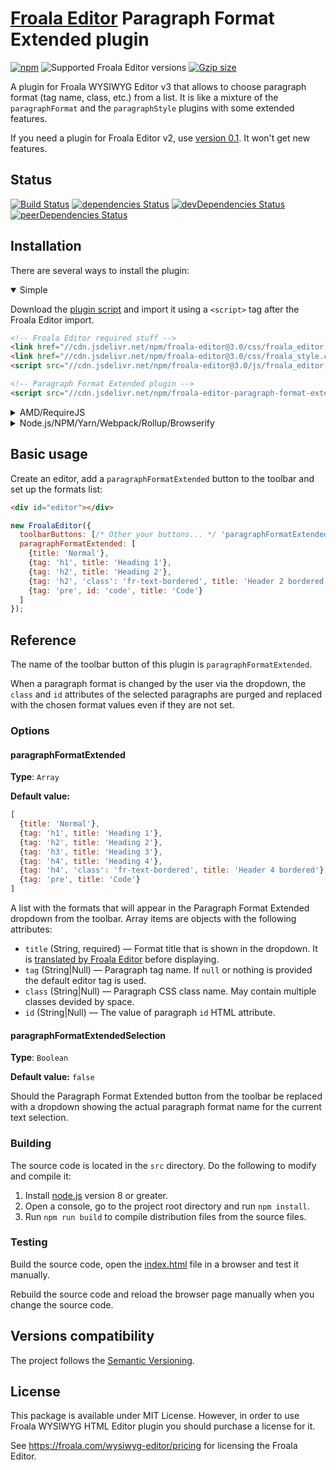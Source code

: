 # [Froala Editor](http://github.com/froala/wysiwyg-editor/) Paragraph Format Extended plugin

[![npm](https://img.shields.io/npm/v/froala-editor-paragraph-format-extended-plugin.svg)](https://www.npmjs.com/package/froala-editor-paragraph-format-extended-plugin)
![Supported Froala Editor versions](https://img.shields.io/badge/Froala_Editor-v3-brightgreen.svg)
[![Gzip size](https://badgen.net/bundlephobia/minzip/froala-editor-paragraph-format-extended-plugin?color=green)](https://bundlephobia.com/result?p=froala-editor-paragraph-format-extended-plugin)

A plugin for Froala WYSIWYG Editor v3 that allows to choose paragraph format (tag name, 
class, etc.) from a list. It is like a mixture of the `paragraphFormat` and the `paragraphStyle` plugins with some 
extended features.

If you need a plugin for Froala Editor v2, use [version 0.1](http://github.com/Finesse/froala-editor-paragraph-format-extended-plugin/tree/froala-v2).
It won't get new features.


## Status

[![Build Status](https://travis-ci.org/Finesse/froala-editor-paragraph-format-extended-plugin.svg?branch=master)](https://travis-ci.org/Finesse/froala-editor-paragraph-format-extended-plugin)
[![dependencies Status](https://david-dm.org/Finesse/froala-editor-paragraph-format-extended-plugin/status.svg)](https://david-dm.org/Finesse/froala-editor-paragraph-format-extended-plugin)
[![devDependencies Status](https://david-dm.org/Finesse/froala-editor-paragraph-format-extended-plugin/dev-status.svg)](https://david-dm.org/Finesse/froala-editor-paragraph-format-extended-plugin?type=dev)
[![peerDependencies Status](https://david-dm.org/Finesse/froala-editor-paragraph-format-extended-plugin/peer-status.svg)](https://david-dm.org/Finesse/froala-editor-paragraph-format-extended-plugin?type=peer)


## Installation

There are several ways to install the plugin:

<details open>
<summary>Simple</summary>

Download the [plugin script](dist/paragraph_format_extended.umd.min.js) and import it using a `<script>` tag after the 
Froala Editor import.

```html
<!-- Froala Editor required stuff -->
<link href="//cdn.jsdelivr.net/npm/froala-editor@3.0/css/froala_editor.css" rel="stylesheet" type="text/css" />
<link href="//cdn.jsdelivr.net/npm/froala-editor@3.0/css/froala_style.css" rel="stylesheet" type="text/css" />
<script src="//cdn.jsdelivr.net/npm/froala-editor@3.0/js/froala_editor.min.js"></script>

<!-- Paragraph Format Extended plugin -->
<script src="//cdn.jsdelivr.net/npm/froala-editor-paragraph-format-extended-plugin@0.2/dist/paragraph_format_extended.umd.min.js"></script>
```
</details>

<details>
<summary>AMD/RequireJS</summary>

The script requires the following AMD modules to be available:

* `froala-editor` — the Froala Editor main script.

Installation:

```js
require.config({
  paths: {
    'froala-editor': '//cdn.jsdelivr.net/npm/froala-editor@3.0/js/froala_editor.min',
    'froala-editor-paragraph-format-extended-plugin': '//cdn.jsdelivr.net/npm/froala-editor-paragraph-format-extended-plugin@0.2/dist/paragraph_format_extended.umd.min'
  }
});

define('myModule', ['froala-editor', 'froala-editor-paragraph-format-extended-plugin'], function (FroalaEditor) {
  // ...
});
```

You can find more information about installation of Froala Editor using AMD in [the editor readme](http://github.com/froala/wysiwyg-editor#load-from-cdn-as-an-amd-module).
</details>

<details>
<summary>Node.js/NPM/Yarn/Webpack/Rollup/Browserify</summary>

Install the plugin:

```bash
npm install froala-editor-paragraph-format-extended-plugin --save
```

Require it:

```js
const FroalaEditor = require('froala-editor');
require('froala-editor-paragraph-format-extended-plugin');
```
</details>

## Basic usage

Create an editor, add a `paragraphFormatExtended` button to the toolbar and set up the formats list:

```html
<div id="editor"></div>
```
```js
new FroalaEditor({
  toolbarButtons: [/* Other your buttons... */ 'paragraphFormatExtended'],
  paragraphFormatExtended: [
    {title: 'Normal'},
    {tag: 'h1', title: 'Heading 1'},
    {tag: 'h2', title: 'Heading 2'},
    {tag: 'h2', 'class': 'fr-text-bordered', title: 'Header 2 bordered'},
    {tag: 'pre', id: 'code', title: 'Code'}
  ]    
});
```

## Reference

The name of the toolbar button of this plugin is `paragraphFormatExtended`.

When a paragraph format is changed by the user via the dropdown, the `class` and `id` attributes of the selected 
paragraphs are purged and replaced with the chosen format values even if they are not set.

### Options

#### paragraphFormatExtended

**Type**: `Array`

**Default value:**

```js
[
  {title: 'Normal'},
  {tag: 'h1', title: 'Heading 1'},
  {tag: 'h2', title: 'Heading 2'},
  {tag: 'h3', title: 'Heading 3'},
  {tag: 'h4', title: 'Heading 4'},
  {tag: 'h4', 'class': 'fr-text-bordered', title: 'Header 4 bordered'},
  {tag: 'pre', title: 'Code'}
]
```

A list with the formats that will appear in the Paragraph Format Extended dropdown from the toolbar. Array items are 
objects with the following attributes:

* `title` (String, required) — Format title that is shown in the dropdown. It is [translated by Froala Editor](http://froala.com/wysiwyg-editor/docs/methods#language.translate) before displaying.
* `tag` (String|Null) — Paragraph tag name. If `null` or nothing is provided the default editor tag is used.
* `class` (String|Null) — Paragraph CSS class name. May contain multiple classes devided by space.
* `id` (String|Null) — The value of paragraph `id` HTML attribute.

#### paragraphFormatExtendedSelection

**Type**: `Boolean`

**Default value:** `false`

Should the Paragraph Format Extended button from the toolbar be replaced with a dropdown showing the actual paragraph format name for the current text selection.

### Building

The source code is located in the `src` directory. Do the following to modify and compile it:

1. Install [node.js](https://nodejs.org/) version 8 or greater.
2. Open a console, go to the project root directory and run `npm install`.
3. Run `npm run build` to compile distribution files from the source files.

### Testing

Build the source code, open the [index.html](index.html) file in a browser and test it manually.

Rebuild the source code and reload the browser page manually when you change the source code. 


## Versions compatibility

The project follows the [Semantic Versioning](http://semver.org).


## License

This package is available under MIT License. However, in order to use Froala WYSIWYG HTML Editor plugin you should purchase a license for it.

See https://froala.com/wysiwyg-editor/pricing for licensing the Froala Editor.
